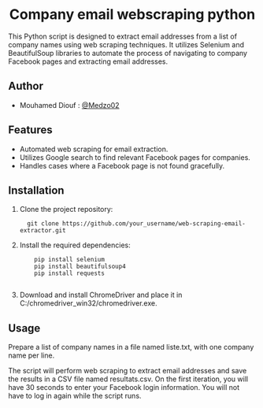 
<p align="center">
    <h1 align="center"> Company email webscraping  python</h1>
</p>
This Python script is designed to extract email addresses from a list of company names using web scraping techniques. It utilizes Selenium and BeautifulSoup libraries to automate the process of navigating to company Facebook pages and extracting email addresses.

## Author
 - Mouhamed Diouf : [@Medzo02](https://github.com/Medzo02)
## Features
- Automated web scraping for email extraction.
- Utilizes Google search to find relevant Facebook pages for companies.
- Handles cases where a Facebook page is not found gracefully.
## Installation
1. Clone the project repository:

   ```shell
     git clone https://github.com/your_username/web-scraping-email-extractor.git

2. Install the required dependencies:
    ```shell
        pip install selenium
        pip install beautifulsoup4
        pip install requests


3. Download and install ChromeDriver and place it in C:/chromedriver_win32/chromedriver.exe.
## Usage
Prepare a list of company names in a file named liste.txt, with one company name per line.
  
The script will perform web scraping to extract email addresses and save the results in a CSV file named resultats.csv.
On the first iteration, you will have 30 seconds to enter your Facebook login information. You will not have to log in again while the script runs.
